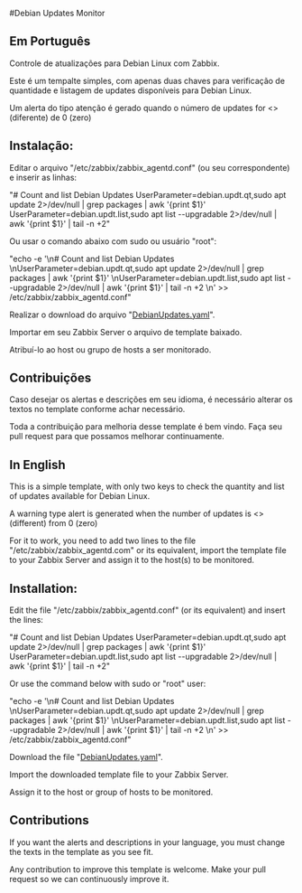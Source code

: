 #Debian Updates Monitor

## Em Português

Controle de atualizações para Debian Linux com Zabbix.

Este é um tempalte simples, com apenas duas chaves para verificação de quantidade
e listagem de updates disponíveis para Debian Linux.

Um alerta do tipo atenção é gerado quando o número de updates for <> (diferente) de 0 (zero)


## Instalação:
Editar o arquivo "/etc/zabbix/zabbix_agentd.conf" (ou seu correspondente) e inserir as linhas:

"# Count and list Debian Updates
UserParameter=debian.updt.qt,sudo apt update 2>/dev/null | grep packages | awk '{print $1}'
UserParameter=debian.updt.list,sudo apt list --upgradable 2>/dev/null | awk '{print $1}' | tail -n +2"

Ou usar o comando abaixo com sudo ou usuário "root":

"echo -e '\n# Count and list Debian Updates \nUserParameter=debian.updt.qt,sudo apt update 2>/dev/null | grep packages | awk '{print $1}' \nUserParameter=debian.updt.list,sudo apt list --upgradable 2>/dev/null | awk '{print $1}' | tail -n +2 \n' >> /etc/zabbix/zabbix_agentd.conf"

Realizar o download do arquivo "[DebianUpdates.yaml](https://github.com/frmoronari/DebianUpdates/blob/main/DebianUpdates.yaml)".

Importar em seu Zabbix Server o arquivo de template baixado.

Atribuí-lo ao host ou grupo de hosts a ser monitorado.

## Contribuições

Caso desejar os alertas e descrições em seu idioma, é necessário alterar os textos no template conforme achar necessário.

Toda a contribuição para melhoria desse template é bem vindo.
Faça seu pull request para que possamos melhorar continuamente.

## In English

This is a simple template, with only two keys to check the quantity
and list of updates available for Debian Linux.

A warning type alert is generated when the number of updates is <> (different) from 0 (zero)

For it to work, you need to add two lines to the file "/etc/zabbix/zabbix_agentd.com"
or its equivalent, import the template file to your Zabbix Server and assign it to the
host(s) to be monitored.

## Installation:
Edit the file "/etc/zabbix/zabbix_agentd.conf" (or its equivalent) and insert the lines:

"# Count and list Debian Updates
UserParameter=debian.updt.qt,sudo apt update 2>/dev/null | grep packages | awk '{print $1}'
UserParameter=debian.updt.list,sudo apt list --upgradable 2>/dev/null | awk '{print $1}' | tail -n +2"

Or use the command below with sudo or "root" user:

"echo -e '\n# Count and list Debian Updates \nUserParameter=debian.updt.qt,sudo apt update 2>/dev/null | grep packages | awk '{print $1}' \nUserParameter=debian.updt.list,sudo apt list --upgradable 2>/dev/null | awk '{print $1}' | tail -n +2 \n' >> /etc/zabbix/zabbix_agentd.conf"

Download the file "[DebianUpdates.yaml](https://github.com/frmoronari/DebianUpdates/blob/main/DebianUpdates.yaml)".

Import the downloaded template file to your Zabbix Server.

Assign it to the host or group of hosts to be monitored.

## Contributions

If you want the alerts and descriptions in your language, you must change the texts in the template as you see fit.

Any contribution to improve this template is welcome.
Make your pull request so we can continuously improve it.
